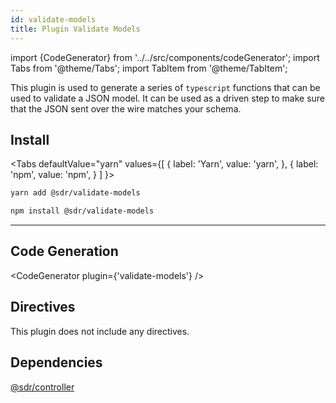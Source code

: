 ```yaml
---
id: validate-models
title: Plugin Validate Models
---
```


import {CodeGenerator} from '../../src/components/codeGenerator';
import Tabs from '@theme/Tabs';
import TabItem from '@theme/TabItem';

This plugin is used to generate a series of `typescript` functions that can be used to validate a JSON model. It can be used as a driven step to make sure that the JSON sent over the wire matches your schema. 

## Install

<Tabs
defaultValue="yarn"
values={[
{ label: 'Yarn', value: 'yarn', },
{ label: 'npm', value: 'npm', }
]
}>
<TabItem value="yarn">

```bash
yarn add @sdr/validate-models
```

</TabItem>
<TabItem value="npm">

```bash
npm install @sdr/validate-models
```

</TabItem>
</Tabs>

---

## Code Generation

<CodeGenerator plugin={'validate-models'} />

## Directives

This plugin does not include any directives.

## Dependencies

[@sdr/controller](./controller.md)
